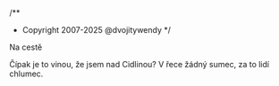 /**
* Copyright 2007-2025 @dvojitywendy
*/

Na cestě

Čípak je to vinou,
že jsem nad Cidlinou?
V řece žádný sumec,
za to lidí chlumec.
